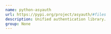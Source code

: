 ```yaml
---
name: python-asyauth
url: https://pypi.org/project/asyauth/#files
description: Unified authentication library.
group: None
---
```

